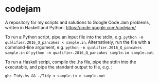 # codejam
A repository for my scripts and solutions to Google Code Jam problems, written in Haskell and Python.
https://code.google.com/codejam/

To run a Python script, pipe an input file into the stdin, e.g. `python -m qualifier.2016_Q_pancakes < sample.in`. Alternatively, run the file with a command-line argument, e.g. `python -m qualifier.2016_Q_pancakes sample.in` or  `python -m qualifier.2016_Q_pancakes sample.in sample.out`.

To run a Haskell script, compile the .hs file, pipe the stdin into the executable, and pipe the standard output to file, e.g. :
```
ghc Tidy.hs && ./Tidy < sample.in > sample.out
```
